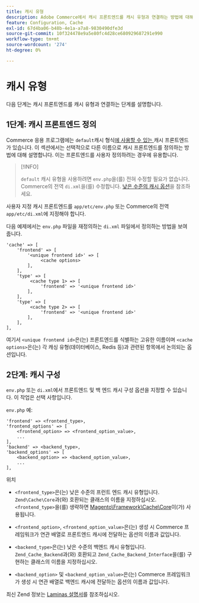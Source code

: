 ```yaml
---
title: 캐시 유형
description: Adobe Commerce에서 캐시 프론트엔드를 캐시 유형과 연결하는 방법에 대해 알아봅니다. 캐시 구성 및 관리 기술을 살펴봅니다.
feature: Configuration, Cache
exl-id: 67d4ba06-b48b-4e1a-a7a8-9830490dfe3d
source-git-commit: 10f324478e9a5e80fc4d28ce680929687291e990
workflow-type: tm+mt
source-wordcount: '274'
ht-degree: 0%

---
```


# 캐시 유형

다음 단계는 캐시 프론트엔드를 캐시 유형과 연결하는 단계를 설명합니다.

## 1단계: 캐시 프론트엔드 정의

Commerce 응용 프로그램에는 `default`캐시 형식[에 사용할 수 있는 ](../cli/manage-cache.md#clean-and-flush-cache-types) 캐시 프론트엔드가 있습니다. 이 섹션에서는 선택적으로 다른 이름으로 캐시 프론트엔드를 정의하는 방법에 대해 설명합니다. 이는 프론트엔드를 사용자 정의하려는 경우에 유용합니다.

>[!INFO]
>
>`default` 캐시 유형을 사용하려면 `env.php`을(를) 전혀 수정할 필요가 없습니다. Commerce의 전역 `di.xml`을(를) 수정합니다. [낮은 수준의 캐시 옵션](cache-options.md)을 참조하세요.

사용자 지정 캐시 프론트엔드를 `app/etc/env.php` 또는 Commerce의 전역 `app/etc/di.xml`에 지정해야 합니다.

다음 예제에서는 `env.php` 파일을 재정의하는 `di.xml` 파일에서 정의하는 방법을 보여 줍니다.

```php?start_inline=1
'cache' => [
    'frontend' => [
        '<unique frontend id>' => [
             <cache options>
        ],
    ],
    'type' => [
         <cache type 1> => [
             'frontend' => '<unique frontend id>'
        ],
    ],
    'type' => [
         <cache type 2> => [
             'frontend' => '<unique frontend id>'
        ],
    ],
],
```

여기서 `<unique frontend id>`은(는) 프론트엔드를 식별하는 고유한 이름이며 `<cache options>`은(는) 각 캐싱 유형(데이터베이스, Redis 등)과 관련된 항목에서 논의되는 옵션입니다.

## 2단계: 캐시 구성

`env.php` 또는 `di.xml`에서 프론트엔드 및 백 엔드 캐시 구성 옵션을 지정할 수 있습니다. 이 작업은 선택 사항입니다.

`env.php` 예:

```php?start_inline=1
'frontend' => <frontend_type>,
'frontend_options' => [
    <frontend_option> => <frontend_option_value>,
    ...
],
'backend' => <backend_type>,
'backend_options' => [
    <backend_option> => <backend_option_value>,
    ...
],
```

위치

- `<frontend_type>`은(는) 낮은 수준의 프런트 엔드 캐시 유형입니다. `Zend\Cache\Core`과(와) 호환되는 클래스의 이름을 지정하십시오.
`<frontend_type>`을(를) 생략하면 [Magento\Framework\Cache\Core](https://github.com/magento/magento2/blob/2.4/lib/internal/Magento/Framework/Cache/Core.php)이(가) 사용됩니다.

- `<frontend_option>`, `<frontend_option_value>`은(는) 생성 시 Commerce 프레임워크가 연관 배열로 프론트엔드 캐시에 전달하는 옵션의 이름과 값입니다.
- `<backend_type>`은(는) 낮은 수준의 백엔드 캐시 유형입니다. `Zend_Cache_Backend`과(와) 호환되고 `Zend_Cache_Backend_Interface`을(를) 구현하는 클래스의 이름을 지정하십시오.
- `<backend_option>` 및 `<backend_option_value>`은(는) Commerce 프레임워크가 생성 시 연관 배열로 백엔드 캐시에 전달하는 옵션의 이름과 값입니다.

최신 Zend 정보는 [Laminas 설명서](https://docs.laminas.dev/)를 참조하십시오.
